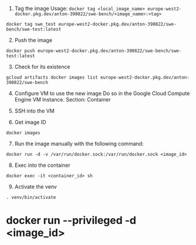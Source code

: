 
1. Tag the image
Usage: `docker tag <local_image_name> europe-west2-docker.pkg.dev/anton-390822/swe-bench/<image_name>:<tag>`
```
docker tag swe_test europe-west2-docker.pkg.dev/anton-390822/swe-bench/swe-test:latest
```

2. Push the image
```
docker push europe-west2-docker.pkg.dev/anton-390822/swe-bench/swe-test:latest
```

3. Check for its existence
```
gcloud artifacts docker images list europe-west2-docker.pkg.dev/anton-390822/swe-bench
```

4. Configure VM to use the new image
Do so in the Google Cloud Compute Engine VM Instance. Section: Container

5. SSH into the VM

6. Get image ID
```
docker images
```
7. Run the image manually with the following command:
```
docker run -d -v /var/run/docker.sock:/var/run/docker.sock <image_id>
```

8. Exec into the container
```
docker exec -it <container_id> sh
```

9. Activate the venv
```
. venv/bin/activate
```

# docker run --privileged -d <image_id>